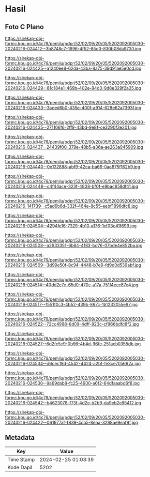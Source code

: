 # Hasil

## Foto C Plano

https://sirekap-obj-formc.kpu.go.id/4c76/pemilu/pdpr/52/02/09/20/05/5202092005030-20240216-024412--3b8748c7-1996-4f52-85d3-830b08da9730.jpg

https://sirekap-obj-formc.kpu.go.id/4c76/pemilu/pdpr/52/02/09/20/05/5202092005030-20240216-024425--a1240ee8-62da-43ba-8a75-39d91ae5e0cd.jpg

https://sirekap-obj-formc.kpu.go.id/4c76/pemilu/pdpr/52/02/09/20/05/5202092005030-20240216-024429--81c184e1-469b-402e-84d3-9d8e329f2a35.jpg

https://sirekap-obj-formc.kpu.go.id/4c76/pemilu/pdpr/52/02/09/20/05/5202092005030-20240216-024433--3aded6b0-435e-400f-a914-628e62a7393f.jpg

https://sirekap-obj-formc.kpu.go.id/4c76/pemilu/pdpr/52/02/09/20/05/5202092005030-20240216-024435--271106f6-2ff9-43bd-9e8f-ce3290f3e201.jpg

https://sirekap-obj-formc.kpu.go.id/4c76/pemilu/pdpr/52/02/09/20/05/5202092005030-20240216-024437--24439f00-379e-48b5-a36a-ae263a945909.jpg

https://sirekap-obj-formc.kpu.go.id/4c76/pemilu/pdpr/52/02/09/20/05/5202092005030-20240216-024440--0e132888-abf9-42ca-ba69-0aa875f162b9.jpg

https://sirekap-obj-formc.kpu.go.id/4c76/pemilu/pdpr/52/02/09/20/05/5202092005030-20240216-024448--c4f44ace-323f-4838-bf0f-e9bac958df41.jpg

https://sirekap-obj-formc.kpu.go.id/4c76/pemilu/pdpr/52/02/09/20/05/5202092005030-20240216-141739--c5ad6b6d-332f-464e-8c55-eebf1896dfc8.jpg

https://sirekap-obj-formc.kpu.go.id/4c76/pemilu/pdpr/52/02/09/20/05/5202092005030-20240216-024504--4294fe16-7329-4b10-a176-1cf03c41f699.jpg

https://sirekap-obj-formc.kpu.go.id/4c76/pemilu/pdpr/52/02/09/20/05/5202092005030-20240216-024508--a2933351-6b64-4f83-bd76-07bde4e852ba.jpg

https://sirekap-obj-formc.kpu.go.id/4c76/pemilu/pdpr/52/02/09/20/05/5202092005030-20240216-024509--3d99e50f-8c94-4448-b7e9-fd9d0d539abf.jpg

https://sirekap-obj-formc.kpu.go.id/4c76/pemilu/pdpr/52/02/09/20/05/5202092005030-20240216-024514--40dd2e7e-65d0-470e-a17a-751f4eec87e4.jpg

https://sirekap-obj-formc.kpu.go.id/4c76/pemilu/pdpr/52/02/09/20/05/5202092005030-20240216-024517--1551f0c3-4b52-439b-867c-1b1232055e97.jpg

https://sirekap-obj-formc.kpu.go.id/4c76/pemilu/pdpr/52/02/09/20/05/5202092005030-20240216-024522--72cc4968-8d09-4dff-823c-cf966bdfd8f2.jpg

https://sirekap-obj-formc.kpu.go.id/4c76/pemilu/pdpr/52/02/09/20/05/5202092005030-20240216-024527--6d2fc5c9-0b96-4b4d-96fe-251acb0355db.jpg

https://sirekap-obj-formc.kpu.go.id/4c76/pemilu/pdpr/52/02/09/20/05/5202092005030-20240216-024534--d6cec18d-4542-4424-a2bf-fe3ce705692a.jpg

https://sirekap-obj-formc.kpu.go.id/4c76/pemilu/pdpr/52/02/09/20/05/5202092005030-20240216-024536--9a69dab8-fc25-4900-a6f2-64dfaaabd6f8.jpg

https://sirekap-obj-formc.kpu.go.id/4c76/pemilu/pdpr/52/02/09/20/05/5202092005030-20240216-024542--b4623078-f73f-4d2e-b2b9-da9eb2e65412.jpg

https://sirekap-obj-formc.kpu.go.id/4c76/pemilu/pdpr/52/02/09/20/05/5202092005030-20240216-024422--061977af-f839-4cb5-8eaa-3288ae9eaf9f.jpg


## Metadata

| Key        | Value               |
| ---------- | ------------------- |
| Time Stamp | 2024-02-25 01:03:39 |
| Kode Dapil | 5202                |



